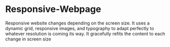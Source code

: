 # Responsive-Webpage
Responsive website changes depending on the screen size. It uses a dynamic grid, responsive images, and typography to adapt perfectly to whatever resolution is coming its way. It gracefully refits the content to each change in screen size
